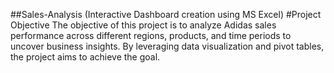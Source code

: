 ##Sales-Analysis (Interactive Dashboard creation using MS Excel)
#Project Objective
The objective of this project is to analyze Adidas sales performance across different regions, products, and time periods to uncover business insights. By leveraging data visualization and pivot tables, the project aims
to achieve the goal.

